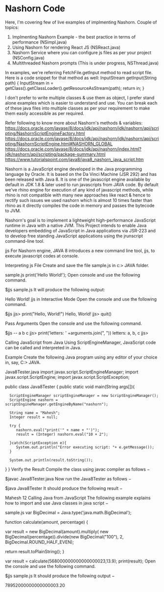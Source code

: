 # Nashorn Code
Here, I'm covering few of live examples of implmenting Nashorn.
Couple of topics:
1. Implmenting Nashorn Example - the best practice in terms of performance (NSimpl.java)
2. Using Nashorn for rendering React JS (NSReact.java)
3. Nashorn Service where you can configure js files as per your project (NSConfig.java)
4. Multithreaded Nashorn prompts (This is under progress, NSThread.java)

In examples, we're referring FetchFile.getInput method to read script file. Here is a code snippet for that method as well:
InputStream getInput(String path) {
    InputStream in = getClass().getClassLoader().getResourceAsStream(path);
    return in;
}

I don't prefer to write multiple classes & use them as object, I prefer stand alone examples which is easier to understand and use. You can break each of these java files into multiple classes as per your requirement to make them easily accessible as per required.

Refer following to know more about Nashorn's methods & variables:
https://docs.oracle.com/javase/8/docs/jdk/api/nashorn/jdk/nashorn/api/scripting/NashornScriptEngineFactory.html
https://docs.oracle.com/javase/8/docs/jdk/api/nashorn/jdk/nashorn/api/scripting/NashornScriptEngine.html#NASHORN_GLOBAL 
https://docs.oracle.com/javase/8/docs/jdk/api/nashorn/index.html?jdk/nashorn/api/scripting/package-summary.html
https://www.tutorialspoint.com/java8/java8_nashorn_java_script.htm


Nashorn is a JavaScript engine developed in the Java programming language by Oracle. It is based on the Da Vinci Machine (JSR 292) and has been released with Java 8.
It is one of the javascript engine available by default in JDK 1.8 & later used to run javascripts from JAVA code.
By default we've rhino engine for execution of any kind of javascript methods, while rhino is not compatible with many new approaches like react & hence to rectify such issues we used nashorn which is almost 10 times faster than rhino as it directly compiles the code in memory and passes the bytecode to JVM.


Nashorn's goal is to implement a lightweight high-performance JavaScript runtime in Java with a native JVM. This Project intends to enable Java developers embedding of JavaScript in Java applications via JSR-223 and to develop free standing JavaScript applications using the jrunscript command-line tool.


jjs
For Nashorn engine, JAVA 8 introduces a new command line tool, jjs, to execute javascript codes at console.

Interpreting js File
Create and save the file sample.js in c:\> JAVA folder.

sample.js
print('Hello World!');
Open console and use the following command.

$jjs sample.js
It will produce the following output:

Hello World!
jjs in Interactive Mode
Open the console and use the following command.

$jjs
jjs> print("Hello, World!")
Hello, World!
jjs> quit()
>>
Pass Arguments
Open the console and use the following command.

$jjs -- a b c
jjs> print('letters: ' +arguments.join(", "))
letters: a, b, c
jjs>



Calling JavaScript from Java
Using ScriptEngineManager, JavaScript code can be called and interpreted in Java.

Example
Create the following Java program using any editor of your choice in, say, C:\> JAVA.

Java8Tester.java
import javax.script.ScriptEngineManager;
import javax.script.ScriptEngine;
import javax.script.ScriptException;

public class Java8Tester {
   public static void main(String args[]){
   
      ScriptEngineManager scriptEngineManager = new ScriptEngineManager();
      ScriptEngine nashorn = scriptEngineManager.getEngineByName("nashorn");
		
      String name = "Mahesh";
      Integer result = null;
      
      try {
         nashorn.eval("print('" + name + "')");
         result = (Integer) nashorn.eval("10 + 2");
         
      }catch(ScriptException e){
         System.out.println("Error executing script: "+ e.getMessage());
      }
      
      System.out.println(result.toString());
   }
}
Verify the Result
Compile the class using javac compiler as follows −

$javac Java8Tester.java
Now run the Java8Tester as follows −

$java Java8Tester
It should produce the following result −

Mahesh
12
Calling Java from JavaScript
The following example explains how to import and use Java classes in java script −

sample.js
var BigDecimal = Java.type('java.math.BigDecimal');

function calculate(amount, percentage) {

   var result = new BigDecimal(amount).multiply(
   new BigDecimal(percentage)).divide(new BigDecimal("100"), 2, BigDecimal.ROUND_HALF_EVEN);
   
   return result.toPlainString();
}

var result = calculate(568000000000000000023,13.9);
print(result);
Open the console and use the following command.

$jjs sample.js
It should produce the following output −

78952000000000000003.20
